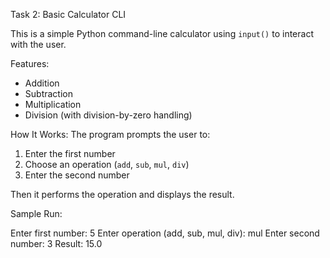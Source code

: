  Task 2: Basic Calculator CLI

This is a simple Python command-line calculator using `input()` to interact with the user.

 Features:
- Addition
- Subtraction
- Multiplication
- Division (with division-by-zero handling)

 How It Works:
The program prompts the user to:
1. Enter the first number
2. Choose an operation (`add`, `sub`, `mul`, `div`)
3. Enter the second number

Then it performs the operation and displays the result.

 Sample Run:

Enter first number: 5
Enter operation (add, sub, mul, div): mul
Enter second number: 3
Result: 15.0
